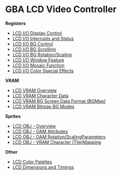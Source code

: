 # GBA LCD Video Controller


**Registers**
- [LCD I/O Display Control](./lcdiodisplaycontrol.md)
- [LCD I/O Interrupts and Status](./lcdiointerruptsandstatus.md)
- [LCD I/O BG Control](./lcdiobgcontrol.md)
- [LCD I/O BG Scrolling](./lcdiobgscrolling.md)
- [LCD I/O BG Rotation/Scaling](./lcdiobgrotationscaling.md)
- [LCD I/O Window Feature](./lcdiowindowfeature.md)
- [LCD I/O Mosaic Function](./lcdiomosaicfunction.md)
- [LCD I/O Color Special Effects](./lcdiocolorspecialeffects.md)

**VRAM**
- [LCD VRAM Overview](./lcdvramoverview.md)
- [LCD VRAM Character Data](./lcdvramcharacterdata.md)
- [LCD VRAM BG Screen Data Format (BGMap)](./lcdvrambgscreendataformatbgmap.md)
- [LCD VRAM Bitmap BG Modes](./lcdvrambitmapbgmodes.md)

**Sprites**
- [LCD OBJ - Overview](./lcdobjoverview.md)
- [LCD OBJ - OAM Attributes](./lcdobjoamattributes.md)
- [LCD OBJ - OAM Rotation/ScalingParameters](./lcdobjoamrotationscalingparameters.md)
- [LCD OBJ - VRAM Character (Tile)Mapping](./lcdobjvramcharactertilemapping.md)

**Other**
- [LCD Color Palettes](./lcdcolorpalettes.md)
- [LCD Dimensions and Timings](./lcddimensionsandtimings.md)



